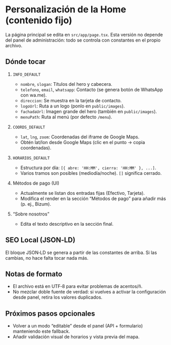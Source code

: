 # Personalización de la Home (contenido fijo)

La página principal se edita en `src/app/page.tsx`. Esta versión no depende del panel de administración: todo se controla con constantes en el propio archivo.

## Dónde tocar

1. `INFO_DEFAULT`
   - `nombre`, `slogan`: Títulos del hero y cabecera.
   - `telefono`, `email`, `whatsapp`: Contacto (se genera botón de WhatsApp con wa.me).
   - `direccion`: Se muestra en la tarjeta de contacto.
   - `logoUrl`: Ruta a un logo (ponlo en `public/images`).
   - `fachadaUrl`: Imagen grande del hero (también en `public/images`).
   - `menuPath`: Ruta al menú (por defecto `/menu`).

2. `COORDS_DEFAULT`
   - `lat`, `lng`, `zoom`: Coordenadas del iframe de Google Maps.
   - Obtén lat/lon desde Google Maps (clic en el punto → copia coordenadas).

3. `HORARIOS_DEFAULT`
   - Estructura por día: `[{ abre: 'HH:MM', cierra: 'HH:MM' }, ...]`.
   - Varios tramos son posibles (mediodía/noche). `[]` significa cerrado.

4. Métodos de pago (UI)
   - Actualmente se listan dos entradas fijas (Efectivo, Tarjeta).
   - Modifica el render en la sección “Métodos de pago” para añadir más (p. ej., Bizum).

5. “Sobre nosotros”
   - Edita el texto descriptivo en la sección final.

## SEO Local (JSON‑LD)

El bloque JSON‑LD se genera a partir de las constantes de arriba. Si las cambias, no hace falta tocar nada más.

## Notas de formato

- El archivo está en UTF‑8 para evitar problemas de acentos/ñ.
- No mezclar doble fuente de verdad: si vuelves a activar la configuración desde panel, retira los valores duplicados.

## Próximos pasos opcionales

- Volver a un modo “editable” desde el panel (API + formulario) manteniendo este fallback.
- Añadir validación visual de horarios y vista previa del mapa.

